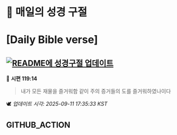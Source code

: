 # 🙏 매일의 성경 구절
# [Daily Bible verse]
## [![README에 성경구절 업데이트](https://github.com/DONGSUKA/first_test/actions/workflows/update-readme-bible.yml/badge.svg)](https://github.com/DONGSUKA/first_test/actions/workflows/update-readme-bible.yml)
<!-- START_BIBLE_VERSE -->
📖 **시편 119:14**
> 내가 모든 재물을 즐거워함 같이 주의 증거들의 도를 즐거워하였나이다

🕊️ _업데이트 시각: 2025-09-11 17:35:33 KST_
  <!-- END_BIBLE_VERSE -->
## GITHUB_ACTION
